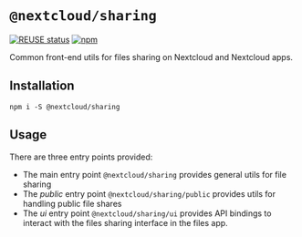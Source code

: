 <!--
  - SPDX-FileCopyrightText: 2021 Nextcloud GmbH and Nextcloud contributors
  - SPDX-License-Identifier: GPL-3.0-or-later
-->

# `@nextcloud/sharing`

[![REUSE status](https://api.reuse.software/badge/github.com/nextcloud-libraries/nextcloud-sharing)](https://api.reuse.software/info/github.com/nextcloud-libraries/nextcloud-sharing)
[![npm](https://img.shields.io/npm/v/@nextcloud/sharing.svg)](https://www.npmjs.com/package/@nextcloud/sharing)

Common front-end utils for files sharing on Nextcloud and Nextcloud apps.

## Installation

```
npm i -S @nextcloud/sharing
```

## Usage

There are three entry points provided:

- The main entry point `@nextcloud/sharing` provides general utils for file sharing
- The _public_ entry point `@nextcloud/sharing/public` provides utils for handling public file shares
- The _ui_ entry point `@nextcloud/sharing/ui` provides API bindings to interact with the files sharing interface in the files app.
